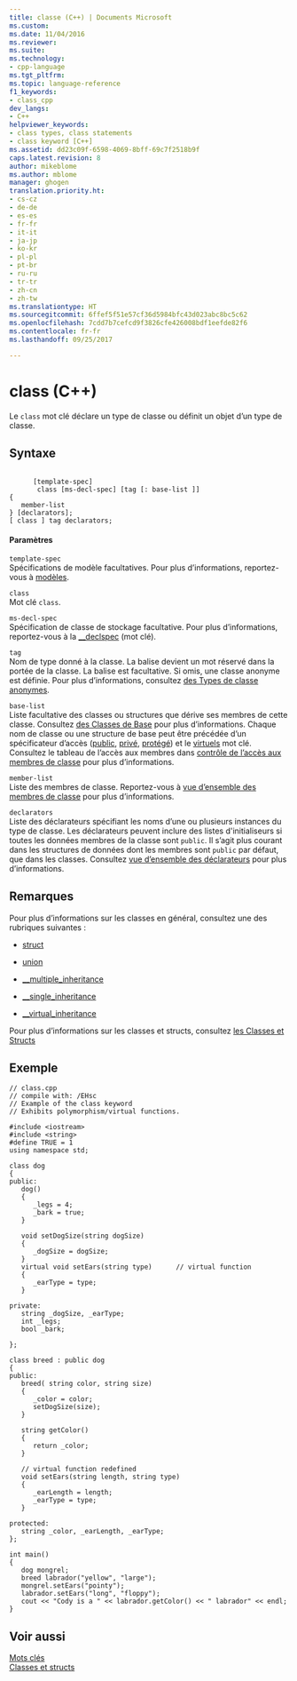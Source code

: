 ```yaml
---
title: classe (C++) | Documents Microsoft
ms.custom: 
ms.date: 11/04/2016
ms.reviewer: 
ms.suite: 
ms.technology:
- cpp-language
ms.tgt_pltfrm: 
ms.topic: language-reference
f1_keywords:
- class_cpp
dev_langs:
- C++
helpviewer_keywords:
- class types, class statements
- class keyword [C++]
ms.assetid: dd23c09f-6598-4069-8bff-69c7f2518b9f
caps.latest.revision: 8
author: mikeblome
ms.author: mblome
manager: ghogen
translation.priority.ht:
- cs-cz
- de-de
- es-es
- fr-fr
- it-it
- ja-jp
- ko-kr
- pl-pl
- pt-br
- ru-ru
- tr-tr
- zh-cn
- zh-tw
ms.translationtype: HT
ms.sourcegitcommit: 6ffef5f51e57cf36d5984bfc43d023abc8bc5c62
ms.openlocfilehash: 7cdd7b7cefcd9f3826cfe426008bdf1eefde82f6
ms.contentlocale: fr-fr
ms.lasthandoff: 09/25/2017

---
```

# <a name="class-c"></a>class (C++)
Le `class` mot clé déclare un type de classe ou définit un objet d’un type de classe.  
  
## <a name="syntax"></a>Syntaxe  
  
```  
  
      [template-spec]  
       class [ms-decl-spec] [tag [: base-list ]]  
{  
   member-list  
} [declarators];  
[ class ] tag declarators;  
```  
  
#### <a name="parameters"></a>Paramètres  
 `template-spec`  
 Spécifications de modèle facultatives. Pour plus d’informations, reportez-vous à [modèles](templates-cpp.md).  
  
 `class`  
 Mot clé `class`.  
  
 `ms-decl-spec`  
 Spécification de classe de stockage facultative. Pour plus d’informations, reportez-vous à la [__declspec](../cpp/declspec.md) (mot clé).  
  
 `tag`  
 Nom de type donné à la classe. La balise devient un mot réservé dans la portée de la classe. La balise est facultative. Si omis, une classe anonyme est définie. Pour plus d’informations, consultez [des Types de classe anonymes](../cpp/anonymous-class-types.md).  
  
 `base-list`  
 Liste facultative des classes ou structures que dérive ses membres de cette classe. Consultez [des Classes de Base](../cpp/base-classes.md) pour plus d’informations. Chaque nom de classe ou une structure de base peut être précédée d’un spécificateur d’accès ([public](../cpp/public-cpp.md), [privé](../cpp/private-cpp.md), [protégé](../cpp/protected-cpp.md)) et le [virtuels](../cpp/virtual-cpp.md) mot clé. Consultez le tableau de l’accès aux membres dans [contrôle de l’accès aux membres de classe](member-access-control-cpp.md) pour plus d’informations.  
  
 `member-list`  
 Liste des membres de classe. Reportez-vous à [vue d’ensemble des membres de classe](../cpp/class-member-overview.md) pour plus d’informations.  
  
 `declarators`  
 Liste des déclarateurs spécifiant les noms d’une ou plusieurs instances du type de classe. Les déclarateurs peuvent inclure des listes d'initialiseurs si toutes les données membres de la classe sont `public`. Il s’agit plus courant dans les structures de données dont les membres sont `public` par défaut, que dans les classes. Consultez [vue d’ensemble des déclarateurs](../cpp/overview-of-declarators.md) pour plus d’informations.  
  
## <a name="remarks"></a>Remarques  
 Pour plus d’informations sur les classes en général, consultez une des rubriques suivantes :  
  
-   [struct](../cpp/struct-cpp.md)  
  
-   [union](../cpp/unions.md)  
  
-   [__multiple_inheritance](../cpp/inheritance-keywords.md)  
  
-   [__single_inheritance](../cpp/inheritance-keywords.md)  
  
-   [__virtual_inheritance](../cpp/inheritance-keywords.md)  
  
 Pour plus d’informations sur les classes et structs, consultez [les Classes et Structs](../windows/classes-and-structs-cpp-component-extensions.md)  
  
## <a name="example"></a>Exemple  
  
```  
// class.cpp  
// compile with: /EHsc  
// Example of the class keyword  
// Exhibits polymorphism/virtual functions.  
  
#include <iostream>  
#include <string>  
#define TRUE = 1  
using namespace std;  
  
class dog  
{  
public:  
   dog()  
   {  
      _legs = 4;  
      _bark = true;  
   }  
  
   void setDogSize(string dogSize)  
   {  
      _dogSize = dogSize;  
   }  
   virtual void setEars(string type)      // virtual function  
   {  
      _earType = type;  
   }  
  
private:  
   string _dogSize, _earType;  
   int _legs;  
   bool _bark;  
  
};  
  
class breed : public dog  
{  
public:  
   breed( string color, string size)  
   {  
      _color = color;  
      setDogSize(size);  
   }  
  
   string getColor()  
   {  
      return _color;  
   }  
  
   // virtual function redefined  
   void setEars(string length, string type)  
   {  
      _earLength = length;  
      _earType = type;  
   }  
  
protected:  
   string _color, _earLength, _earType;  
};  
  
int main()  
{  
   dog mongrel;  
   breed labrador("yellow", "large");  
   mongrel.setEars("pointy");  
   labrador.setEars("long", "floppy");  
   cout << "Cody is a " << labrador.getColor() << " labrador" << endl;  
}  
```  
  
## <a name="see-also"></a>Voir aussi  
 [Mots clés](../cpp/keywords-cpp.md)   
 [Classes et structs](../cpp/classes-and-structs-cpp.md)
